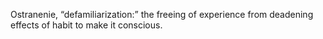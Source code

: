 Ostranenie, “defamiliarization:” 
the freeing of experience from deadening effects of habit to make it conscious.